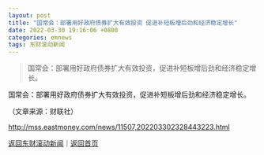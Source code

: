 ```yaml
---
layout: post
title: "国常会：部署用好政府债券扩大有效投资 促进补短板增后劲和经济稳定增长"
date: 2022-03-30 19:16:06 +0800
categories: emnews
tags: 东财滚动新闻
---
```

> 国常会：部署用好政府债券扩大有效投资，促进补短板增后劲和经济稳定增长。

<p>国常会：部署用好政府债券扩大有效投资，促进补短板增后劲和经济稳定增长。 </p><p class="em_media">（文章来源：财联社）</p>

<http://mss.eastmoney.com/news/11507,202203302328443223.html>

[返回东财滚动新闻](//finews.withounder.com/emnews/)｜[返回首页](//finews.withounder.com/)